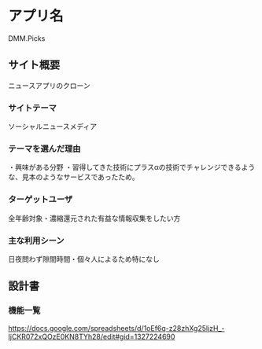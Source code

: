# アプリ名
DMM.Picks
## サイト概要
ニュースアプリのクローン

### サイトテーマ
ソーシャルニュースメディア

### テーマを選んだ理由
・興味がある分野
・習得してきた技術にプラスαの技術でチャレンジできるような、見本のようなサービスであったため。

### ターゲットユーザ
全年齢対象・濃縮還元された有益な情報収集をしたい方

### 主な利用シーン
日夜問わず隙間時間・個々人によるため特になし

## 設計書

### 機能一覧
https://docs.google.com/spreadsheets/d/1oEf6q-z28zhXg25ljzH_-IjCKR072xQOzE0KN8TYh28/edit#gid=1327224690
